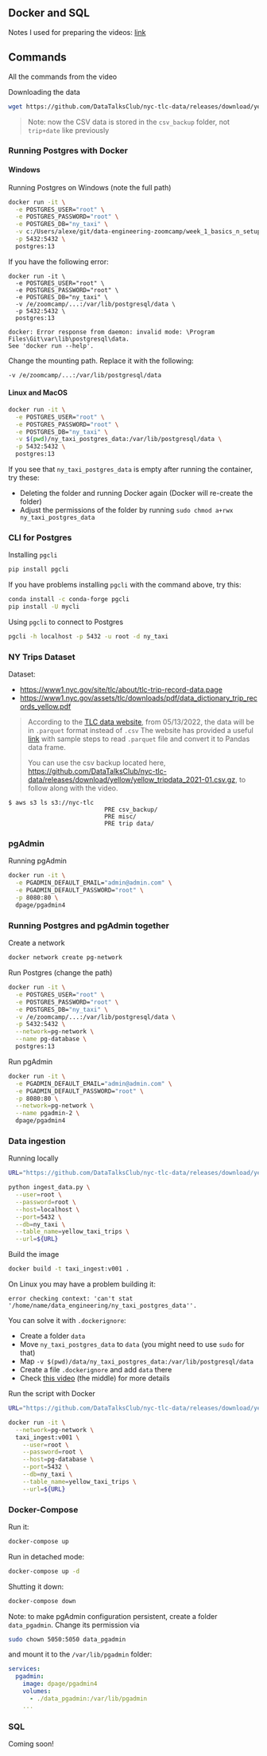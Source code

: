 ## Docker and SQL

Notes I used for preparing the videos: [link](https://docs.google.com/document/d/e/2PACX-1vRJUuGfzgIdbkalPgg2nQ884CnZkCg314T_OBq-_hfcowPxNIA0-z5OtMTDzuzute9VBHMjNYZFTCc1/pub)


## Commands 

All the commands from the video

Downloading the data

```bash
wget https://github.com/DataTalksClub/nyc-tlc-data/releases/download/yellow/yellow_tripdata_2021-01.csv.gz 
```

> Note: now the CSV data is stored in the `csv_backup` folder, not `trip+date` like previously

### Running Postgres with Docker

#### Windows

Running Postgres on Windows (note the full path)

```bash
docker run -it \
  -e POSTGRES_USER="root" \
  -e POSTGRES_PASSWORD="root" \
  -e POSTGRES_DB="ny_taxi" \
  -v c:/Users/alexe/git/data-engineering-zoomcamp/week_1_basics_n_setup/2_docker_sql/ny_taxi_postgres_data:/var/lib/postgresql/data \
  -p 5432:5432 \
  postgres:13
```

If you have the following error:

```
docker run -it \
  -e POSTGRES_USER="root" \
  -e POSTGRES_PASSWORD="root" \
  -e POSTGRES_DB="ny_taxi" \
  -v /e/zoomcamp/...:/var/lib/postgresql/data \
  -p 5432:5432 \
  postgres:13

docker: Error response from daemon: invalid mode: \Program Files\Git\var\lib\postgresql\data.
See 'docker run --help'.
```

Change the mounting path. Replace it with the following:

```
-v /e/zoomcamp/...:/var/lib/postgresql/data
```

#### Linux and MacOS


```bash
docker run -it \
  -e POSTGRES_USER="root" \
  -e POSTGRES_PASSWORD="root" \
  -e POSTGRES_DB="ny_taxi" \
  -v $(pwd)/ny_taxi_postgres_data:/var/lib/postgresql/data \
  -p 5432:5432 \
  postgres:13
```

If you see that `ny_taxi_postgres_data` is empty after running
the container, try these:

* Deleting the folder and running Docker again (Docker will re-create the folder)
* Adjust the permissions of the folder by running `sudo chmod a+rwx ny_taxi_postgres_data`


### CLI for Postgres

Installing `pgcli`

```bash
pip install pgcli
```

If you have problems installing `pgcli` with the command above, try this:

```bash
conda install -c conda-forge pgcli
pip install -U mycli
```

Using `pgcli` to connect to Postgres

```bash
pgcli -h localhost -p 5432 -u root -d ny_taxi
```


### NY Trips Dataset

Dataset:

* https://www1.nyc.gov/site/tlc/about/tlc-trip-record-data.page
* https://www1.nyc.gov/assets/tlc/downloads/pdf/data_dictionary_trip_records_yellow.pdf

> According to the [TLC data website](https://www1.nyc.gov/site/tlc/about/tlc-trip-record-data.page),
> from 05/13/2022, the data will be in ```.parquet``` format instead of ```.csv```
> The website has provided a useful [link](https://www1.nyc.gov/assets/tlc/downloads/pdf/working_parquet_format.pdf) with sample steps to read ```.parquet``` file and convert it to Pandas data frame.
>
> You can use the csv backup located here, https://github.com/DataTalksClub/nyc-tlc-data/releases/download/yellow/yellow_tripdata_2021-01.csv.gz, to follow along with the video.
```
$ aws s3 ls s3://nyc-tlc
                           PRE csv_backup/
                           PRE misc/
                           PRE trip data/
```

### pgAdmin

Running pgAdmin

```bash
docker run -it \
  -e PGADMIN_DEFAULT_EMAIL="admin@admin.com" \
  -e PGADMIN_DEFAULT_PASSWORD="root" \
  -p 8080:80 \
  dpage/pgadmin4
```

### Running Postgres and pgAdmin together

Create a network

```bash
docker network create pg-network
```

Run Postgres (change the path)

```bash
docker run -it \
  -e POSTGRES_USER="root" \
  -e POSTGRES_PASSWORD="root" \
  -e POSTGRES_DB="ny_taxi" \
  -v /e/zoomcamp/...:/var/lib/postgresql/data \
  -p 5432:5432 \
  --network=pg-network \
  --name pg-database \
  postgres:13
```

Run pgAdmin

```bash
docker run -it \
  -e PGADMIN_DEFAULT_EMAIL="admin@admin.com" \
  -e PGADMIN_DEFAULT_PASSWORD="root" \
  -p 8080:80 \
  --network=pg-network \
  --name pgadmin-2 \
  dpage/pgadmin4
```


### Data ingestion

Running locally

```bash
URL="https://github.com/DataTalksClub/nyc-tlc-data/releases/download/yellow/yellow_tripdata_2021-01.csv.gz"

python ingest_data.py \
  --user=root \
  --password=root \
  --host=localhost \
  --port=5432 \
  --db=ny_taxi \
  --table_name=yellow_taxi_trips \
  --url=${URL}
```

Build the image

```bash
docker build -t taxi_ingest:v001 .
```

On Linux you may have a problem building it:

```
error checking context: 'can't stat '/home/name/data_engineering/ny_taxi_postgres_data''.
```

You can solve it with `.dockerignore`:

* Create a folder `data`
* Move `ny_taxi_postgres_data` to `data` (you might need to use `sudo` for that)
* Map `-v $(pwd)/data/ny_taxi_postgres_data:/var/lib/postgresql/data`
* Create a file `.dockerignore` and add `data` there
* Check [this video](https://www.youtube.com/watch?v=tOr4hTsHOzU&list=PL3MmuxUbc_hJed7dXYoJw8DoCuVHhGEQb) (the middle) for more details 



Run the script with Docker

```bash
URL="https://github.com/DataTalksClub/nyc-tlc-data/releases/download/yellow/yellow_tripdata_2021-01.csv.gz"

docker run -it \
  --network=pg-network \
  taxi_ingest:v001 \
    --user=root \
    --password=root \
    --host=pg-database \
    --port=5432 \
    --db=ny_taxi \
    --table_name=yellow_taxi_trips \
    --url=${URL}
```

### Docker-Compose 

Run it:

```bash
docker-compose up
```

Run in detached mode:

```bash
docker-compose up -d
```

Shutting it down:

```bash
docker-compose down
```

Note: to make pgAdmin configuration persistent, create a folder `data_pgadmin`. Change its permission via

```bash
sudo chown 5050:5050 data_pgadmin
```

and mount it to the `/var/lib/pgadmin` folder:

```yaml
services:
  pgadmin:
    image: dpage/pgadmin4
    volumes:
      - ./data_pgadmin:/var/lib/pgadmin
    ...
```


### SQL 

Coming soon!
